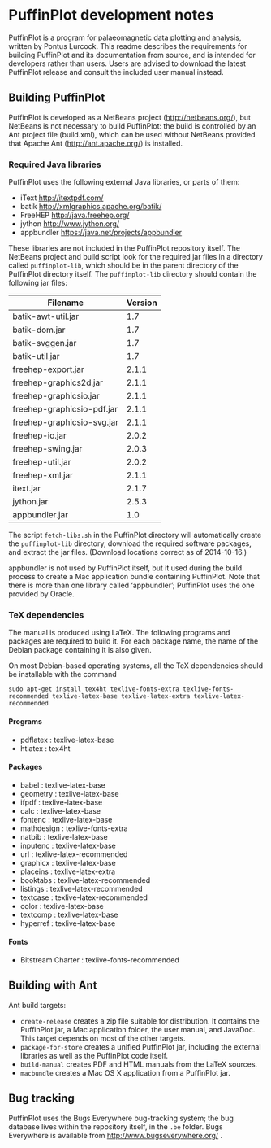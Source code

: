 # PuffinPlot development notes

PuffinPlot is a program for palaeomagnetic data plotting and analysis,
written by Pontus Lurcock. This readme describes the requirements for
building PuffinPlot and its documentation from source, and is intended
for developers rather than users. Users are advised to download the
latest PuffinPlot release and consult the included user manual instead.

## Building PuffinPlot

PuffinPlot is developed as a NetBeans project (http://netbeans.org/),
but NetBeans is not necessary to build PuffinPlot: the build is
controlled by an Ant project file (build.xml), which can be used without
NetBeans provided that Apache Ant (http://ant.apache.org/) is installed.

### Required Java libraries

PuffinPlot uses the following external Java libraries, or parts of them:

* iText http://itextpdf.com/
* batik http://xmlgraphics.apache.org/batik/
* FreeHEP http://java.freehep.org/
* jython http://www.jython.org/
* appbundler https://java.net/projects/appbundler

These libraries are not included in the PuffinPlot repository itself.
The NetBeans project and build script look for the required jar files
in a directory called `puffinplot-lib`, which should be in the parent
directory of the PuffinPlot directory itself. The `puffinplot-lib`
directory should contain the following jar files:

| Filename                    | Version                  |
| --------------------------- | ------------------------ |
| batik-awt-util.jar          | 1.7                      |
| batik-dom.jar               | 1.7                      |
| batik-svggen.jar            | 1.7                      |
| batik-util.jar              | 1.7                      |
| freehep-export.jar          | 2.1.1                    |
| freehep-graphics2d.jar      | 2.1.1                    |
| freehep-graphicsio.jar      | 2.1.1                    |
| freehep-graphicsio-pdf.jar  | 2.1.1                    |
| freehep-graphicsio-svg.jar  | 2.1.1                    |
| freehep-io.jar              | 2.0.2                    |
| freehep-swing.jar           | 2.0.3                    |
| freehep-util.jar            | 2.0.2                    |
| freehep-xml.jar             | 2.1.1                    |
| itext.jar                   | 2.1.7                    |
| jython.jar                  | 2.5.3                    |
| appbundler.jar              | 1.0                      |

The script `fetch-libs.sh` in the PuffinPlot directory will
automatically create the `puffinplot-lib` directory, download the
required software packages, and extract the jar files. (Download
locations correct as of 2014-10-16.)

appbundler is not used by PuffinPlot itself, but it used during the
build process to create a Mac application bundle containing PuffinPlot.
Note that there is more than one library called ‘appbundler’;
PuffinPlot uses the one provided by Oracle.

### TeX dependencies

The manual is produced using LaTeX. The following programs and packages are
required to build it. For each package name, the name of the Debian package
containing it is also given.

On most Debian-based operating systems, all the TeX dependencies should
be installable with the command

```
sudo apt-get install tex4ht texlive-fonts-extra texlive-fonts-recommended texlive-latex-base texlive-latex-extra texlive-latex-recommended
```

#### Programs

* pdflatex : texlive-latex-base
* htlatex : tex4ht

#### Packages

* babel : texlive-latex-base
* geometry : texlive-latex-base
* ifpdf : texlive-latex-base
* calc : texlive-latex-base
* fontenc : texlive-latex-base
* mathdesign : texlive-fonts-extra
* natbib : texlive-latex-base
* inputenc : texlive-latex-base
* url : texlive-latex-recommended
* graphicx : texlive-latex-base
* placeins : texlive-latex-extra
* booktabs : texlive-latex-recommended
* listings : texlive-latex-recommended
* textcase : texlive-latex-recommended
* color : texlive-latex-base
* textcomp : texlive-latex-base
* hyperref : texlive-latex-base

#### Fonts

* Bitstream Charter : texlive-fonts-recommended

## Building with Ant

Ant build targets:

* `create-release` creates a zip file suitable for distribution.
It contains the PuffinPlot jar, a Mac application folder, the
user manual, and JavaDoc. This target depends on most of the
other targets.
* `package-for-store` creates a unified PuffinPlot jar, including
the external libraries as well as the PuffinPlot code itself.
* `build-manual` creates PDF and HTML manuals from the LaTeX sources.
* `macbundle` creates a Mac OS X application from a PuffinPlot jar.

## Bug tracking

PuffinPlot uses the Bugs Everywhere bug-tracking system; the bug
database lives within the repository itself, in the `.be` folder. Bugs
Everywhere is available from http://www.bugseverywhere.org/ .

